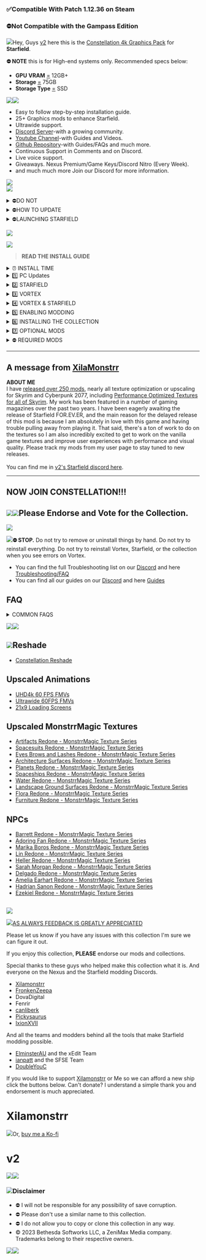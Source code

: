 ### **✅Compatible With Patch 1.12.36 on Steam**

### **⛔Not Compatible with the Gampass Edition**

![](https://s11.gifyu.com/images/S4CUN.jpg)Hey, Guys [v2](https://www.nexusmods.com/users/123334373) here this is the [Constellation 4k Graphics Pack](https://) for **Starfield**.

**⛔ NOTE** this is for High-end systems only. Recommended specs below:

- **GPU** **VRAM** [=](https://) 12GB+&#x20;
- **Storage** [=](https://) 75GB
- **Storage Type** [=](https://) SSD

![](https://s11.gifyu.com/images/Sgd38.jpg)![](https://s11.gifyu.com/images/SgdAi.png)

- Easy to follow step-by-step installation guide.
- 25+ Graphics mods to enhance Starfield.
- Ultrawide support.
- [Discord Server](https://discord.gg/v2-s-collections-1076179431195955290)-with a growing community.
- [Youtube Channel](https://www.youtube.com/@Constellation-2077)-with Guides and Videos.
- [Github Repository](https://github.com/2077v2/Constellation)-with Guides/FAQs and much more.
- Continuous Support in Comments and on Discord.
- Live voice support.
- Giveaways. Nexus Premium/Game Keys/Discord Nitro (Every Week).
- and much much more Join our Discord for more information.

![](https://s11.gifyu.com/images/Sgd38.jpg)\
![](https://s11.gifyu.com/images/SgdAu.png)

<details><summary>⛔DO NOT</summary>
- Update any of the mods in this collection individually in Vortex when a mod gets updated we will update the collection.
</details>

<details><summary>⛔HOW TO UPDATE</summary>
***

https://www.youtube.com/watch?v=TC0GbFmp6Kw

![](https://s11.gifyu.com/images/Sgd38.jpg)

- **1**) Create a new Profile in Vortex and enable it.
- **2**) Go to the [Collection](https://next.nexusmods.com/starfield/collections/7ou329?utm_source=copy\&utm_medium=social\&utm_campaign=share_collection) page and ensure the most current revision number is displayed, then select **"ADD TO VORTEX"**
- **3**) When prompted to select which profile to install to, select the new profile you created in Step **1**)
- **4**) Once the update is downloaded you can remove the old profile.

**NOTE** Don't worry you will **NOT** have to redownload the entire collection with this method.

![](https://s11.gifyu.com/images/Sgd38.jpg)
</details>

<details><summary>⛔LAUNCHING STARFIELD</summary>
- Make sure Steam is open.
- Use Vortex to launch the game. (You cannot Launch from Steam)

![](https://s11.gifyu.com/images/SgO30.jpg)
</details>

![](https://s11.gifyu.com/images/Sgd38.jpg)

![](https://s11.gifyu.com/images/SgdAq.png)

> **READ THE INSTALL GUIDE**

<details><summary>⏰ INSTALL TIME</summary>
***

https://www.youtube.com/watch?v=c\_VA7dgty3c

![](https://s11.gifyu.com/images/Sgd38.jpg)**Premium Users**: Takes 1 Hour + Semi-automatic. You can be AFK.\
**Free Users:** Takes 2 Hours + Semi-automatic. You will have to click on download for each mod one by one.

![](https://s11.gifyu.com/images/Sgd38.jpg)
</details>

<details><summary>1️⃣ PC Updates</summary>
***

https://www.youtube.com/watch?v=ANxf9o7gnWE

![](https://s11.gifyu.com/images/Sgd38.jpg)

- ⛔Make sure that you have the latest version of Microsoft Visual Studio C++ >[HERE](https://aka.ms/vs/17/release/vc_redist.x64.exe)
- ⛔Make sure that you have Desktop Runtime 7.0.3 >[HERE](https://dotnet.microsoft.com/en-us/download/dotnet/thank-you/runtime-desktop-7.0.3-windows-x64-installer)
- ⛔Make sure that you have Desktop Runtime 6.0.23 >[HERE](https://download.visualstudio.microsoft.com/download/pr/83d32568-c5a2-4117-9591-437051785f41/e75171da01b1fa5c796660dc4b96beed/windowsdesktop-runtime-6.0.23-win-x64.exe)
- ⛔Make sure that you have the latest Graphics driver update.

![](https://s11.gifyu.com/images/Sgd38.jpg)
</details>

<details><summary>2️⃣ STARFIELD</summary>
***

https://www.youtube.com/watch?v=T1KryenezUw

![](https://s11.gifyu.com/images/Sgd38.jpg)

- ⛔This Collection only supports the Steam Version of Starfield.
- Start with a fresh install of Starfield.
- Make sure the game is installed on an SSD.
- If you have never launched the game or you have reinstalled the game launch the game at least once to generate the required files.&#x20;

![](https://s11.gifyu.com/images/Sgd38.jpg)
</details>

<details><summary>3️⃣ VORTEX</summary>
***

https://www.youtube.com/watch?v=cX5tz-MO\_d8

![](https://s11.gifyu.com/images/Sgd38.jpg)**1**) You will need [Vortex](https://www.nexusmods.com/site/mods/1?tab=description) mod manager downloaded and installed You can find it from the link below. If you already have Vortex skip this step.

[![Vortex](https://i.imgur.com/xXhkzvj.png)](https://www.nexusmods.com/site/mods/1?tab=description)
</details>

<details><summary>4️⃣ VORTEX & STARFIELD</summary>
***

https://www.youtube.com/watch?v=suCAprM6m94

![](https://s11.gifyu.com/images/Sgd38.jpg)**1**) Open Vortex and click on **"Select a game to manage"**.\
![](https://s12.gifyu.com/images/Select-a-game-to-managed.jpg)**2**) On the next screen scroll down to the **"Starfield"** icon and click on **"Manage".**\
![](https://s11.gifyu.com/images/SgCKR.jpg)**3**) On the popup that appears click on **"Download"** on the bottom right, Vortex will restart.

**4**) Once Vortex has restarted it may say **"Game not discovered"** If it does click **"Continue"** at the bottom right of the popup.

**5**) A window will now pop up where you can choose the folder where  **"Starfield"** is installed. **(Locations below)**.

```
 [DRIVE LETTER]\SteamLibrary\steamapps\common\Starfield
```

**6**) On your main Vortex window, it will now show an icon for **"Starfield"** showing that it is a managed game in Vortex.

**7**) Go to the settings and on the Mods tab check **"automatically use suggested path for staging folder"** then check "**suggest and "apply".**

**8**) On the same window select **"hard link deployment"** and check **"apply"**.

![](https://s5.gifyu.com/images/SRUz9.jpg)![](https://s11.gifyu.com/images/Sgd38.jpg)
</details>

<details><summary>5️⃣ ENABLING MODDING</summary>
## StarfieldCustom.ini

**1**) If your Starfield.ini isn't set up for modding you will see this Pop-Up in the top right-hand corner of Vortex select **"Fix"**.

![](https://s6.gifyu.com/images/S8nhU.jpg)**2) ⛔**When you see the pop-up for the **"Folder Junction Recommendation"** in Vortex select **"More"** and then select **"Never Show me Again"**.

![](https://s6.gifyu.com/images/S8nkL.jpg)**3**) When you see the pop-up for **"Mods may not load correctly"** go to the following location and delete the Data folder.

```
C:\Users\YOURUSERNAME\Documents\My Games\Starfield
```
</details>

<details><summary>6️⃣ INSTALLING THE COLLECTION</summary>
***

https://www.youtube.com/watch?v=9\_7bp8UkpBI

![](https://s11.gifyu.com/images/Sgd38.jpg)**1**) Click on profiles now Create a new profile on Vortex ⛔(**DO NOT**) add the collection to your default profile.

![](https://s11.gifyu.com/images/SgCKJ.jpg)**2**) Click "Add to Vortex"(choose your newly created profile).

![](https://s12.gifyu.com/images/Untitled1.png)**3**) After the collection has finished installing you will get a pop-up for the Optional Mods. Select  **"Show"** optional mods then select **"No thanks"**

![](https://s11.gifyu.com/images/SgGTE.jpg)![](https://s11.gifyu.com/images/Sgd38.jpg)
</details>

<details><summary>7️⃣ OPTIONAL MODS</summary>
***

https://www.youtube.com/watch?v=3bftJEk0eMI

![](https://s11.gifyu.com/images/Sgd38.jpg)Now you can choose which ***(OPTIONAL)***  Mods you would like to install these mods have notes attached and you will be prompted with specific installation options to guide you through the process  **(Make sure to read these messages)**.

## Reshade

ReShade is included with the collection once you have finished downloading it will be placed on the toolbar in the top left-hand corner of Vortex.

NOTE If you use a Reshade make sure that HDR is disabled in Windows.

**1**) Click on Reshade in the top corner.

![](https://s11.gifyu.com/images/SgO3F.jpg)**2**) Select browse and find the **"*****Starfield.exe*****"** and select it.**(Locations below)**

```
Steam> Drive Letter\SteamLibrary\steamapps\common\Starfield\Starfield.exe
```

**3**) Select Directx 10/11/12\
**4**) On the **"select preset to install"** select next\
**5**) Select next and finish the installation.\
**6**) Run the game

I have added the Reshade below.

- Constellation Reshade by[v2](https://www.nexusmods.com/hogwartslegacy/users/123334373)

### **Reshade controls**

**End** key to toggle main effects\
**Home** key to open GUI

![](https://s11.gifyu.com/images/Sgd38.jpg)
</details>

<details><summary>⛔ REQUIRED MODS</summary>
**⛔NOTE** If you are installing this on top of our main Constellation collection disregard this section.

**1**) You will need to install 3 additional Mods.

- [Starfield Script Extender (SFSE)](https://www.nexusmods.com/starfield/mods/106)
- [Loose Root Data](https://www.nexusmods.com/starfield/mods/3424)
- [KiLoader for Starfield](https://www.nexusmods.com/starfield/mods/3298)

**2**) Simply add these to Vortex.
</details>

***

## A message from [XilaMonstrr](https://www.nexusmods.com/starfield/users/126616023)

**ABOUT ME**\
I have [released over 250 mods](https://www.nexusmods.com/users/126616023?tab=user+files), nearly all texture optimization or upscaling for Skyrim and Cyberpunk 2077, including [Performance Optimized Textures for all of Skyrim](https://www.nexusmods.com/skyrimspecialedition/mods/68055). My work has been featured in a number of gaming magazines over the past two years.
I have been eagerly awaiting the release of Starfield FOR.EV.ER, and the main reason for the delayed release of this mod is because I am absolutely in love with this game and having trouble pulling away from playing it.
That said, there's a ton of work to do on the textures so I am also incredibly excited to get to work on the vanilla game textures and improve user experiences with performance and visual quality. Please track my mods from my user page to stay tuned to new releases.\
\
You can find me in [v2's Starfield discord here](https://discord.gg/v2-s-collections-1076179431195955290).

***

## NOW JOIN CONSTELLATION!!!

## ![](<\<iframe src="https://giphy.com/embed/6yG1e2cnStpgpEDDId" width="480" height="270" frameBorder="0" class="giphy-embed" allowFullScreen\>\</iframe\>\<p\>\<a href="https://giphy.com/gifs/xbox-xbox-series-x-starfield-e3-6yG1e2cnStpgpEDDId"\>via GIPHY\</a\>\</p\>>)![](https://media.giphy.com/media/6yG1e2cnStpgpEDDId/giphy-downsized-large.gif)Please Endorse and Vote for the Collection.

![](https://s11.gifyu.com/images/Sgd38.jpg)

![](https://s11.gifyu.com/images/SgdAd.png)**⛔ STOP.** Do not try to remove or uninstall things by hand. Do not try to reinstall everything. Do not try to reinstall Vortex, Starfield, or the collection when you see errors on Vortex.

- You can find the full Troubleshooting list on our [Discord](https://discord.gg/v2-s-collections-1076179431195955290) and here [Troubleshooting/FAQ](https://github.com/2077v2/Constellation/blob/main/Troubleshooting%20FAQ.md)&#x20;
- You can find all our guides on our [Discord](https://discord.gg/v2-s-collections-1076179431195955290) and here [Guides](https://github.com/2077v2/Constellation/blob/main/Guides.md)

## FAQ

<details><summary>COMMON FAQS</summary>
[Is this compatible with *x* mod?](https://)\
These are just textures, so they are easily overwritten by other mods or vice versa. Loose files will always overwrite BA2 archives.\
\
[Why single mods instead of an AIO?](https://)\
I do plan to release some AIO mods later, but I want to be able to address bugs and make improvements at each stage of this project and also allow users to pick and choose which textures they want to improve based on their gameplay and personal preferences.\
\
[I'm having a bug or other problem with this mod, what do I do?](https://)\
Please report it on the 'Bugs' tab on this mod page. I may not be able to keep up with all the comments on the 'Posts' tab.\
\
[How does this differ from *x* mod?](https://)\
I can't say for sure, but one of the main differences between my upscales and others are that I spend a great deal of time testing different interpolations (mixtures) of AI-generated models for the best combination for each type of texture map and each type of object that I'm upscaling. Even with my years of experience, I may run 8 different tests on one texture file before moving forward.
There are programs out there that are fully led by AI software and will just take an image and do all the work for you. Those will never produce as good of results. Of course, detailed hand work is still superior when available, but far more time-consuming. I do what I can and it's way better than vanilla.
In addition, I always provide a variety of resolution options for users to choose from so that they aren't forced into whatever I decide to be the best.
</details>

![](https://s11.gifyu.com/images/Sgd38.jpg)![](https://s11.gifyu.com/images/SgdA7.png)

## ![](https://s11.gifyu.com/images/SgFMA.jpg)**Reshade**

- [Constellation Reshade](https://www.nexusmods.com/starfield/mods/103)

## **Upscaled Animations**

- [UHD4k 60 FPS FMVs](https://www.nexusmods.com/starfield/mods/337/?tab=description)
- [Ultrawide 60FPS FMVs](https://www.nexusmods.com/starfield/mods/2838)
- [21x9 Loading Screens](https://www.nexusmods.com/starfield/mods/562)

## **Upscaled MonstrrMagic Textures**

- [Artifacts Redone - MonstrrMagic Texture Series](https://www.nexusmods.com/starfield/mods/3672/?tab=description)
- [Spacesuits Redone - MonstrrMagic Texture Series](https://www.nexusmods.com/starfield/mods/4035?tab=description)
- [Eyes Brows and Lashes Redone - MonstrrMagic Texture Series](https://www.nexusmods.com/starfield/mods/4292)
- [Architecture Surfaces Redone - MonstrrMagic Texture Series](https://www.nexusmods.com/starfield/mods/6477?tab=description)
- [Planets Redone - MonstrrMagic Texture Series](https://www.nexusmods.com/starfield/mods/6538?tab=description)
- [Spaceships Redone - MonstrrMagic Texture Series](https://www.nexusmods.com/starfield/mods/6560)
- [Water Redone - MonstrrMagic Texture Series](https://www.nexusmods.com/starfield/mods/6760)
- [Landscape Ground Surfaces Redone - MonstrrMagic Texture Series](https://www.nexusmods.com/starfield/mods/6761)
- [Flora Redone - MonstrrMagic Texture Series](https://www.nexusmods.com/starfield/mods/7247)
- [Furniture Redone - MonstrrMagic Texture Series](https://www.nexusmods.com/starfield/mods/7423)

## NPCs

- [Barrett Redone - MonstrrMagic Texture Series](https://www.nexusmods.com/starfield/mods/4613)
- [Adoring Fan Redone - MonstrrMagic Texture Series](https://www.nexusmods.com/starfield/mods/6882)
- [Marika Boros Redone - MonstrrMagic Texture Series](https://www.nexusmods.com/starfield/mods/6885)
- [Lin Redone - MonstrrMagic Texture Series](https://www.nexusmods.com/starfield/mods/6884)
- [Heller Redone - MonstrrMagic Texture Series](https://www.nexusmods.com/starfield/mods/6883)
- [Sarah Morgan Redone - MonstrrMagic Texture Series](https://www.nexusmods.com/starfield/mods/6701)
- [Delgado Redone - MonstrrMagic Texture Series](https://www.nexusmods.com/starfield/mods/7536)
- [Amelia Earhart Redone - MonstrrMagic Texture Series](https://www.nexusmods.com/starfield/mods/7534)
- [Hadrian Sanon Redone - MonstrrMagic Texture Series](https://www.nexusmods.com/starfield/mods/7537)
- [Ezekiel Redone - MonstrrMagic Texture Series](https://www.nexusmods.com/starfield/mods/7535)

##

![](https://s11.gifyu.com/images/Sgd38.jpg)

![](https://s11.gifyu.com/images/SgdAQ.png)[AS ALWAYS FEEDBACK IS GREATLY APPRECIATED](https://)

Please let us know if you have any issues with this collection I'm sure we can figure it out.

If you enjoy this collection, **PLEASE** endorse our mods and collections.

Special thanks to these guys who helped make this collection what it is. And everyone on the Nexus and the Starfield modding Discords.

- [Xilamonstrr](https://www.nexusmods.com/starfield/users/126616023)
- [FronkenZeepa](https://www.nexusmods.com/cyberpunk2077/users/72680523)
- DovaDigital
- Fenrir
- [canliberk](https://www.nexusmods.com/users/5027009)
- [Pickysaurus](https://www.nexusmods.com/site/users/31179975)
- [IxionXVII](https://www.nexusmods.com/users/6922776)

And all the teams and modders behind all the tools that make Starfield modding possible.

- [ElminsterAU](https://www.nexusmods.com/enderalspecialedition/users/167469) and the xEdit Team
- [ianpatt](https://www.nexusmods.com/starfield/users/2166624) and the SFSE Team
- [DoubleYouC](https://www.nexusmods.com/site/users/5045901)

If you would like to support [Xilamonstrr](https://www.nexusmods.com/starfield/users/126616023) or Me so we can afford a new ship click the buttons below. Can't donate? I understand a simple thank you and endorsement is much appreciated.

# Xilamonstrr

[![](https://lh6.googleusercontent.com/HlzqRNswjGBvZ2VDxkfsNWFR_25sC6LsAP8b-iX_n-cPcs5YB3apJ1lvGFbSn2pICV4=w2400)](https://www.patreon.com/xilamonstrr)Or, [buy me a Ko-fi](https://ko-fi.com/skypocalypse)

# v2

[![](https://s9.gifyu.com/images/SFq3d.png)](https://www.buymeacoffee.com/2077v2)[![](https://s9.gifyu.com/images/SFq33.png)](https://patreon.com/v2sCollections?utm_medium=clipboard_copy\&utm_source=copyLink\&utm_campaign=creatorshare_creator\&utm_content=join_link)

### ![](https://s11.gifyu.com/images/Sgd38.jpg)Disclaimer

- ⛔ I will not be responsible for any possibility of save corruption.
- ⛔ Please don't use a similar name to this collection.
- ⛔ I do not allow you to copy or clone this collection in any way.
- © 2023 Bethesda Softworks LLC, a ZeniMax Media company. Trademarks belong to their respective owners.

![](https://s11.gifyu.com/images/Sgd38.jpg)![](https://s12.gifyu.com/images/StLyy.png)